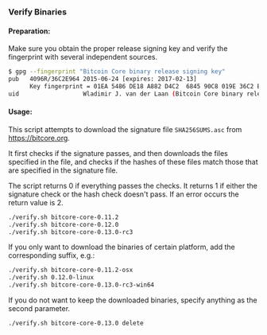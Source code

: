 ### Verify Binaries

#### Preparation:

Make sure you obtain the proper release signing key and verify the fingerprint with several independent sources.

```sh
$ gpg --fingerprint "Bitcoin Core binary release signing key"
pub   4096R/36C2E964 2015-06-24 [expires: 2017-02-13]
      Key fingerprint = 01EA 5486 DE18 A882 D4C2  6845 90C8 019E 36C2 E964
uid                  Wladimir J. van der Laan (Bitcoin Core binary release signing key) <laanwj@gmail.com>
```

#### Usage:

This script attempts to download the signature file `SHA256SUMS.asc` from https://bitcore.org.

It first checks if the signature passes, and then downloads the files specified in the file, and checks if the hashes of these files match those that are specified in the signature file.

The script returns 0 if everything passes the checks. It returns 1 if either the signature check or the hash check doesn't pass. If an error occurs the return value is 2.


```sh
./verify.sh bitcore-core-0.11.2
./verify.sh bitcore-core-0.12.0
./verify.sh bitcore-core-0.13.0-rc3
```

If you only want to download the binaries of certain platform, add the corresponding suffix, e.g.:

```sh
./verify.sh bitcore-core-0.11.2-osx
./verify.sh 0.12.0-linux
./verify.sh bitcore-core-0.13.0-rc3-win64
```

If you do not want to keep the downloaded binaries, specify anything as the second parameter.

```sh
./verify.sh bitcore-core-0.13.0 delete
```
